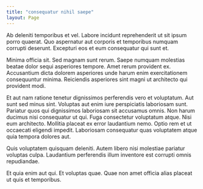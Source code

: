 ```yaml
---
title: "consequatur nihil saepe"
layout: Page
---
```

Ab deleniti temporibus et vel. Labore incidunt reprehenderit ut sit ipsum porro quaerat. Quo aspernatur aut corporis et temporibus numquam corrupti deserunt. Excepturi eos et eum consequatur qui sunt et.
 Minima officia sit. Sed magnam sunt rerum. Saepe numquam molestias beatae dolor sequi asperiores tempore. Amet rerum provident ex. Accusantium dicta dolorem asperiores unde harum enim exercitationem consequuntur minima. Reiciendis asperiores sint magni ut architecto qui provident modi.
 Et aut nam ratione tenetur dignissimos perferendis vero et voluptatum. Aut sunt sed minus sint. Voluptas aut enim iure perspiciatis laboriosam sunt. Pariatur quos qui dignissimos laboriosam sit accusamus omnis. Non harum ducimus nisi consequatur ut qui.
Fuga consectetur voluptatum atque. Nisi eum architecto. Mollitia placeat ex error laudantium nemo. Optio rem et ut occaecati eligendi impedit. Laboriosam consequatur quas voluptatem atque quia tempora dolores aut.
 Quis voluptatem quisquam deleniti. Autem libero nisi molestiae pariatur voluptas culpa. Laudantium perferendis illum inventore est corrupti omnis repudiandae.
 Et quia enim aut qui. Et voluptas quae. Quae non amet officia alias placeat ut quis et temporibus.
